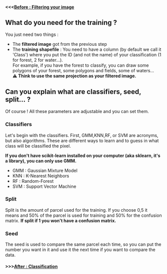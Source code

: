 #### <<<<a href="https://team-si-sig.github.io/documentation/historicalmap/en/Filtering">Before : Filtering your image</a>

## What do you need for the training ?
You just need two things :
- The **filtered image** got from the previous step
- The **training shapefile** :
You need to have a column (by default we call it 'Class') where you put the ID (and not the name) of your classification (1 for forest, 2 for water...).  
For example, if you have the forest to classify, you can draw some polygons of your forest, some polygons and fields, some of waters...  
**:warning: Think to use the same projection as your filtered image.**


## Can you explain what are classifiers, seed, split... ?
Of course ! All these parameters are adjustable and you can set them.

### Classifiers
Let's begin with the classifiers. First, GMM,KNN,RF, or SVM are acronyms, but also algorithms. These are different ways to learn and to guess in what class will be classified the pixel.

**If you don't have scikit-learn installed on your computer (aka sklearn, it's a library), you can only use GMM.**

- GMM : Gaussian Mixture Model
- KNN : K-Nearest Neighbors 
- RF : Random-Forest
- SVM : Support Vector Machine

### Split
Split is the amount of parcel used for the training. If you choose 0,5 it means and 50% of the parcel is used for training and 50% for the confusion matrix. **If split if 1 you won't have a confusion matrix.**

### Seed
The seed is used to compare the same parcel each time, so you can put the number you want in it and use it the next time if you want to compare the data.

#### >>><a href="https://team-si-sig.github.io/documentation/historicalmap/en/Classification">After : Classification</a>